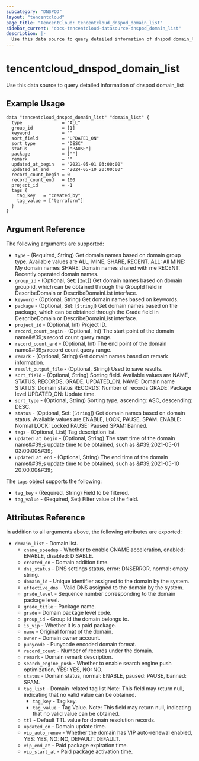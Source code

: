 ```yaml
---
subcategory: "DNSPOD"
layout: "tencentcloud"
page_title: "TencentCloud: tencentcloud_dnspod_domain_list"
sidebar_current: "docs-tencentcloud-datasource-dnspod_domain_list"
description: |-
  Use this data source to query detailed information of dnspod domain_list
---
```


# tencentcloud_dnspod_domain_list

Use this data source to query detailed information of dnspod domain_list

## Example Usage

```hcl
data "tencentcloud_dnspod_domain_list" "domain_list" {
  type               = "ALL"
  group_id           = [1]
  keyword            = ""
  sort_field         = "UPDATED_ON"
  sort_type          = "DESC"
  status             = ["PAUSE"]
  package            = [""]
  remark             = ""
  updated_at_begin   = "2021-05-01 03:00:00"
  updated_at_end     = "2024-05-10 20:00:00"
  record_count_begin = 0
  record_count_end   = 100
  project_id         = -1
  tags {
    tag_key   = "created_by"
    tag_value = ["terraform"]
  }
}
```

## Argument Reference

The following arguments are supported:

* `type` - (Required, String) Get domain names based on domain group type. Available values are ALL, MINE, SHARE, RECENT. ALL: All MINE: My domain names SHARE: Domain names shared with me RECENT: Recently operated domain names.
* `group_id` - (Optional, Set: [`Int`]) Get domain names based on domain group id, which can be obtained through the GroupId field in DescribeDomain or DescribeDomainList interface.
* `keyword` - (Optional, String) Get domain names based on keywords.
* `package` - (Optional, Set: [`String`]) Get domain names based on the package, which can be obtained through the Grade field in DescribeDomain or DescribeDomainList interface.
* `project_id` - (Optional, Int) Project ID.
* `record_count_begin` - (Optional, Int) The start point of the domain name&amp;#39;s record count query range.
* `record_count_end` - (Optional, Int) The end point of the domain name&amp;#39;s record count query range.
* `remark` - (Optional, String) Get domain names based on remark information.
* `result_output_file` - (Optional, String) Used to save results.
* `sort_field` - (Optional, String) Sorting field. Available values are NAME, STATUS, RECORDS, GRADE, UPDATED_ON. NAME: Domain name STATUS: Domain status RECORDS: Number of records GRADE: Package level UPDATED_ON: Update time.
* `sort_type` - (Optional, String) Sorting type, ascending: ASC, descending: DESC.
* `status` - (Optional, Set: [`String`]) Get domain names based on domain status. Available values are ENABLE, LOCK, PAUSE, SPAM. ENABLE: Normal LOCK: Locked PAUSE: Paused SPAM: Banned.
* `tags` - (Optional, List) Tag description list.
* `updated_at_begin` - (Optional, String) The start time of the domain name&amp;#39;s update time to be obtained, such as &amp;#39;2021-05-01 03:00:00&amp;#39;.
* `updated_at_end` - (Optional, String) The end time of the domain name&amp;#39;s update time to be obtained, such as &amp;#39;2021-05-10 20:00:00&amp;#39;.

The `tags` object supports the following:

* `tag_key` - (Required, String) Field to be filtered.
* `tag_value` - (Required, Set) Filter value of the field.

## Attributes Reference

In addition to all arguments above, the following attributes are exported:

* `domain_list` - Domain list.
  * `cname_speedup` - Whether to enable CNAME acceleration, enabled: ENABLE, disabled: DISABLE.
  * `created_on` - Domain addition time.
  * `dns_status` - DNS settings status, error: DNSERROR, normal: empty string.
  * `domain_id` - Unique identifier assigned to the domain by the system.
  * `effective_dns` - Valid DNS assigned to the domain by the system.
  * `grade_level` - Sequence number corresponding to the domain package level.
  * `grade_title` - Package name.
  * `grade` - Domain package level code.
  * `group_id` - Group Id the domain belongs to.
  * `is_vip` - Whether it is a paid package.
  * `name` - Original format of the domain.
  * `owner` - Domain owner account.
  * `punycode` - Punycode encoded domain format.
  * `record_count` - Number of records under the domain.
  * `remark` - Domain remark description.
  * `search_engine_push` - Whether to enable search engine push optimization, YES: YES, NO: NO.
  * `status` - Domain status, normal: ENABLE, paused: PAUSE, banned: SPAM.
  * `tag_list` - Domain-related tag list Note: This field may return null, indicating that no valid value can be obtained.
    * `tag_key` - Tag key.
    * `tag_value` - Tag Value. Note: This field may return null, indicating that no valid value can be obtained.
  * `ttl` - Default TTL value for domain resolution records.
  * `updated_on` - Domain update time.
  * `vip_auto_renew` - Whether the domain has VIP auto-renewal enabled, YES: YES, NO: NO, DEFAULT: DEFAULT.
  * `vip_end_at` - Paid package expiration time.
  * `vip_start_at` - Paid package activation time.



